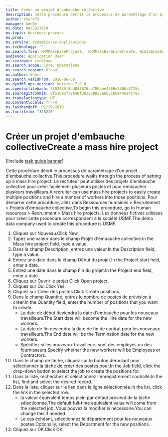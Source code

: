 ```yaml
---
title: Créer un projet d'embauche collective
description: Cette procédure décrit le processus de paramétrage d'un projet d'embauche collective.
author: kherr75
manager: AnnBe
ms.date: 08/29/2018
ms.topic: business-process
ms.prod: ''
ms.service: dynamics-ax-applications
ms.technology: ''
ms.search.form: HRMMassHireProject,  HRMMassHireLineCreate, HcmJobLookup
audience: Application User
ms.reviewer: rschloma
ms.search.scope: Core, Operations
ms.search.region: Global
ms.author: kherr
ms.search.validFrom: 2016-06-30
ms.dyn365.ops.version: Version 7.0.0
ms.openlocfilehash: f352435f8ad04f676aa786aae4669e3586a5715c
ms.sourcegitcommit: 0f530e5f72a40f383868957a6b5cb0e446e4c795
ms.translationtype: HT
ms.contentlocale: fr-FR
ms.lasthandoff: 01/29/2019
ms.locfileid: "328215"
---
```

# <a name="create-a-mass-hire-project"></a><span data-ttu-id="a5a94-103">Créer un projet d'embauche collective</span><span class="sxs-lookup"><span data-stu-id="a5a94-103">Create a mass hire project</span></span>

[!include [task guide banner](../../includes/task-guide-banner.md)]

<span data-ttu-id="a5a94-104">Cette procédure décrit le processus de paramétrage d'un projet d'embauche collective.</span><span class="sxs-lookup"><span data-stu-id="a5a94-104">This procedure walks through the process of setting up a mass hire project.</span></span> <span data-ttu-id="a5a94-105">Le recruteur peut utiliser des projets d'embauche collective pour créer facilement plusieurs postes et pour embaucher plusieurs travailleurs.</span><span class="sxs-lookup"><span data-stu-id="a5a94-105">A recruiter can use mass hire projects to easily create multiple positions and hire a number of workers into those positions.</span></span> <span data-ttu-id="a5a94-106">Pour démarrer cette procédure, allez dans Ressources humaines > Recrutement > Projets d'embauche collective.</span><span class="sxs-lookup"><span data-stu-id="a5a94-106">To begin this procedure, go to Human resources > Recruitment > Mass hire projects.</span></span> <span data-ttu-id="a5a94-107">Les données fictives utilisées pour créer cette procédure correspondent à la société USMF.</span><span class="sxs-lookup"><span data-stu-id="a5a94-107">The demo data company used to create this procedure is USMF.</span></span>

1. <span data-ttu-id="a5a94-108">Cliquez sur Nouveau.</span><span class="sxs-lookup"><span data-stu-id="a5a94-108">Click New.</span></span>
2. <span data-ttu-id="a5a94-109">Tapez une valeur dans le champ Projet d'embauche collective.</span><span class="sxs-lookup"><span data-stu-id="a5a94-109">In the Mass hire project field, type a value.</span></span>
3. <span data-ttu-id="a5a94-110">Dans le champ Description, entrez une valeur.</span><span class="sxs-lookup"><span data-stu-id="a5a94-110">In the Description field, type a value.</span></span>
4. <span data-ttu-id="a5a94-111">Entrez une date dans le champ Début du projet.</span><span class="sxs-lookup"><span data-stu-id="a5a94-111">In the Project start field, enter a date.</span></span>
5. <span data-ttu-id="a5a94-112">Entrez une date dans le champ Fin du projet.</span><span class="sxs-lookup"><span data-stu-id="a5a94-112">In the Project end field, enter a date.</span></span>
6. <span data-ttu-id="a5a94-113">Cliquez sur Ouvrir le projet.</span><span class="sxs-lookup"><span data-stu-id="a5a94-113">Click Open project.</span></span>
7. <span data-ttu-id="a5a94-114">Cliquez sur Oui.</span><span class="sxs-lookup"><span data-stu-id="a5a94-114">Click Yes.</span></span>
8. <span data-ttu-id="a5a94-115">Cliquez sur Créer des postes.</span><span class="sxs-lookup"><span data-stu-id="a5a94-115">Click Create positions.</span></span>
9. <span data-ttu-id="a5a94-116">Dans le champ Quantité, entrez le nombre de postes de prévision à créer.</span><span class="sxs-lookup"><span data-stu-id="a5a94-116">In the Quantity field, enter the number of positions that you want to create</span></span>
    * <span data-ttu-id="a5a94-117">La date de début deviendra la date d'embauche pour les nouveaux travailleurs.</span><span class="sxs-lookup"><span data-stu-id="a5a94-117">The Start date will become the Hire date for the new workers.</span></span>  
    * <span data-ttu-id="a5a94-118">La date de fin deviendra la date de fin de contrat pour les nouveaux travailleurs.</span><span class="sxs-lookup"><span data-stu-id="a5a94-118">The End date will be the Termination date for the new workers.</span></span>  
    * <span data-ttu-id="a5a94-119">Spécifiez si les nouveaux travailleurs sont des employés ou des fournisseurs.</span><span class="sxs-lookup"><span data-stu-id="a5a94-119">Specify whether the new workers will be Employees or Contractors.</span></span>  
10. <span data-ttu-id="a5a94-120">Dans le champ de tâche, cliquez sur le bouton déroulant pour sélectionner la tâche de créer des postes pour.</span><span class="sxs-lookup"><span data-stu-id="a5a94-120">In the Job field, click the drop-down button to select the job to create the positions for.</span></span>
11. <span data-ttu-id="a5a94-121">Dans la liste, recherchez et sélectionnez l'enregistrement souhaité.</span><span class="sxs-lookup"><span data-stu-id="a5a94-121">In the list, find and select the desired record.</span></span>
12. <span data-ttu-id="a5a94-122">Dans la liste, cliquer sur le lien dans la ligne sélectionnée.</span><span class="sxs-lookup"><span data-stu-id="a5a94-122">In the list, click the link in the selected row.</span></span>
    * <span data-ttu-id="a5a94-123">la valeur équivalent temps plein par défaut provient de la tâche sélectionnée.</span><span class="sxs-lookup"><span data-stu-id="a5a94-123">The default full-time equivalent value will come from the selected job.</span></span> <span data-ttu-id="a5a94-124">Vous pouvez la modifier si nécessaire.</span><span class="sxs-lookup"><span data-stu-id="a5a94-124">You can change this if needed.</span></span>  
    * <span data-ttu-id="a5a94-125">Le cas échéant, sélectionnez le département pour les nouveaux postes.</span><span class="sxs-lookup"><span data-stu-id="a5a94-125">Optionally, select the Department for the new positions.</span></span>  
13. <span data-ttu-id="a5a94-126">Cliquez sur OK.</span><span class="sxs-lookup"><span data-stu-id="a5a94-126">Click OK.</span></span>

